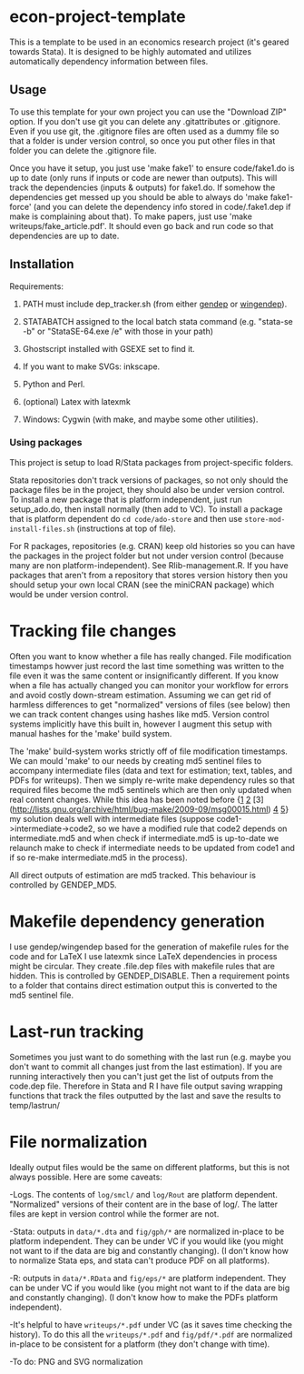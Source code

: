 # econ-project-template
This is a template to be used in an economics research project (it's geared towards Stata). It is designed to be highly automated and utilizes automatically dependency information between files.

## Usage
To use this template for your own project you can use the "Download ZIP" option. If you don't use git you can delete any .gitattributes or .gitignore. Even if you use git, the .gitignore files are often used as a dummy file so that a folder is under version control, so once you put other files in that folder you can delete the .gitignore file.

Once you have it setup, you just use 'make fake1' to ensure code/fake1.do is up to date (only runs if inputs or code are newer than outputs). This will track the dependencies (inputs & outputs) for fake1.do. If somehow the dependencies get messed up you should be able to always do 'make fake1-force' (and you can delete the dependency info stored in code/.fake1.dep if make is complaining about that). To make papers, just use 'make writeups/fake_article.pdf'. It should even go back and run code so that dependencies are up to date.

## Installation
Requirements:

1. PATH must include dep_tracker.sh (from either [gendep](https://github.com/bquistorff/gendep) or [wingendep](https://github.com/bquistorff/wingendep)).

1. STATABATCH assigned to the local batch stata command (e.g. "stata-se -b" or "StataSE-64.exe /e" with those in your path)

1. Ghostscript installed with GSEXE set to find it.

1. If you want to make SVGs: inkscape.

1. Python and Perl.

1. (optional) Latex with latexmk

1. Windows: Cygwin (with make, and maybe some other utilities).

### Using packages
This project is setup to load R/Stata packages from project-specific folders.

Stata repositories don't track versions of packages, so not only should the package files be in the project, they should also be under version control. To install a new package that is platform independent, just run setup_ado.do, then install normally (then add to VC). To install a package that is platform dependent do `cd code/ado-store` and then use `store-mod-install-files.sh` (instructions at top of file).

For R packages, repositories (e.g. CRAN) keep old histories so you can have the packages in the project folder but not under version control (because many are non platform-independent). See Rlib-management.R. If you have packages that aren't from a repository that stores version history then you should setup your own local CRAN (see the miniCRAN package) which would be under version control.

# Tracking file changes
Often you want to know whether a file has really changed. File modification timestamps howver just record the last time something was written to the file even it was the same content or insignificantly different. If you know when a file has actually changed you can monitor your workflow for errors and avoid costly down-stream estimation. Assuming we can get rid of harmless differences to get "normalized" versions of files (see below) then we can track content changes using hashes like md5. Version control systems implicitly have this built in, however I augment this setup with manual hashes for the 'make' build system. 

The 'make' build-system works strictly off of file modification timestamps. We can mould 'make' to our needs by creating md5 sentinel files to accompany intermediate files (data and text for estimation; text, tables, and PDFs for writeups). Then we simply re-write make dependency rules so that required files become the md5 sentinels which are then only updated when real content changes. While this idea has been noted before {[1](http://blog.jgc.org/2006/04/rebuilding-when-hash-has-changed-not.html) [2](http://stackoverflow.com/questions/8821319/make-only-build-something-if-the-sources-md5-checksum-was-changed) [3] (http://lists.gnu.org/archive/html/bug-make/2009-09/msg00015.html) [4](http://www.kolpackov.net/pipermail/notes/2004-September/000011.html) [5](http://www.cmcrossroads.com/article/rebuilding-when-files-checksum-changes)} my solution deals well with intermediate files (suppose code1->intermediate->code2, so we have a modified rule that code2 depends on intermediate.md5 and when check if intermediate.md5 is up-to-date we relaunch make to check if intermediate needs to be updated from code1 and if so re-make intermediate.md5 in the process).

All direct outputs of estimation are md5 tracked. This behaviour is controlled by GENDEP_MD5.

# Makefile dependency generation
I use gendep/wingendep based for the generation of makefile rules for the code and for LaTeX I use latexmk since LaTeX dependencies in process might be circular. They create .file.dep files with makefile rules that are hidden. This is controlled by GENDEP_DISABLE. Then a requirement points to a folder that contains direct estimation output this is converted to the md5 sentinel file.

# Last-run tracking
Sometimes you just want to do something with the last run (e.g. maybe you don't want to commit all changes just from the last estimation). If you are running interactively then you can't just get the list of outputs from the code.dep file. Therefore in Stata and R I have file output saving wrapping functions that track the files outputted by the last and save the results to temp/lastrun/

# File normalization #
Ideally output files would be the same on different platforms, but this is not always possible. Here are some caveats:

-Logs. The contents of `log/smcl/` and `log/Rout` are platform dependent. "Normalized" versions of their content are in the base of log/. The latter files are kept in version control while the former are not.

-Stata: outputs in `data/*.dta` and `fig/gph/*` are normalized in-place to be platform independent. They can be under VC if you would like (you might not want to if the data are big and constantly changing). (I don't know how to normalize Stata eps, and stata can't produce PDF on all platforms).

-R: outputs in `data/*.RData` and `fig/eps/*` are platform independent. They can be under VC if you would like (you might not want to if the data are big and constantly changing). (I don't know how to make the PDFs platform independent).

-It's helpful to have `writeups/*.pdf` under VC (as it saves time checking the history). To do this all the `writeups/*.pdf` and `fig/pdf/*.pdf` are normalized in-place to be consistent for a platform (they don't change with time).

-To do: PNG and SVG normalization
